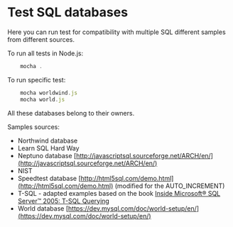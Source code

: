 # Test SQL databases

Here you can run test for compatibility with multiple SQL different samples from different sources.

To run all tests in Node.js: 

```js
    mocha .
```

To run specific test:
```js
    mocha worldwind.js
    mocha world.js

```
All these databases belong to their owners.

Samples sources:
* Northwind database []()
* Learn SQL Hard Way []()
* Neptuno database [http://javascriptsql.sourceforge.net/ARCH/en/](http://javascriptsql.sourceforge.net/ARCH/en/)
* NIST []()
* Speedtest database [http://html5sql.com/demo.html](http://html5sql.com/demo.html) (modified for the AUTO_INCREMENT)
* T-SQL - adapted examples based on the book [Inside Microsoft® SQL Server™ 2005: T-SQL Querying](https://www.microsoft.com/learning/en-us/book.aspx?ID=9615&locale=en-us)
* World database [https://dev.mysql.com/doc/world-setup/en/](https://dev.mysql.com/doc/world-setup/en/)


